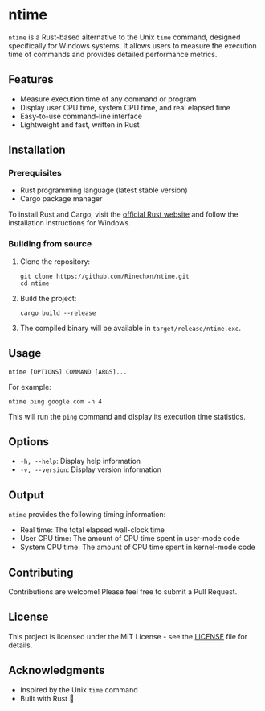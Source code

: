 # ntime

`ntime` is a Rust-based alternative to the Unix `time` command, designed specifically for Windows systems. It allows users to measure the execution time of commands and provides detailed performance metrics.

## Features

- Measure execution time of any command or program
- Display user CPU time, system CPU time, and real elapsed time
- Easy-to-use command-line interface
- Lightweight and fast, written in Rust

## Installation

### Prerequisites

- Rust programming language (latest stable version)
- Cargo package manager

To install Rust and Cargo, visit the [official Rust website](https://www.rust-lang.org/tools/install) and follow the installation instructions for Windows.

### Building from source

1. Clone the repository:
   ```
   git clone https://github.com/Rinechxn/ntime.git
   cd ntime
   ```

2. Build the project:
   ```
   cargo build --release
   ```

3. The compiled binary will be available in `target/release/ntime.exe`.

## Usage

```
ntime [OPTIONS] COMMAND [ARGS]...
```

For example:
```
ntime ping google.com -n 4
```

This will run the `ping` command and display its execution time statistics.

## Options

- `-h, --help`: Display help information
- `-v, --version`: Display version information

## Output

`ntime` provides the following timing information:

- Real time: The total elapsed wall-clock time
- User CPU time: The amount of CPU time spent in user-mode code
- System CPU time: The amount of CPU time spent in kernel-mode code

## Contributing

Contributions are welcome! Please feel free to submit a Pull Request.

## License

This project is licensed under the MIT License - see the [LICENSE](LICENSE) file for details.

## Acknowledgments

- Inspired by the Unix `time` command
- Built with Rust 🦀